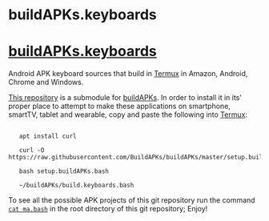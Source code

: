 # buildAPKs.keyboards
# [buildAPKs.keyboards](https://buildapks.github.io/buildAPKs.keyboards/)
Android APK keyboard sources that build in [Termux](https://github.com/termux) in Amazon, Android, Chrome and Windows. 

[This repository](https://github.com/BuildAPKs/buildAPKs.keyboards) is a submodule for [buildAPKs](https://github.com/BuildAPKs/buildAPKs).  In order to install it in its' proper place to attempt to make these applications on smartphone, smartTV, tablet and wearable, copy and paste the following into [Termux](https://github.com/termux):

```

   apt install curl 

   curl -O https://raw.githubusercontent.com/BuildAPKs/buildAPKs/master/setup.buildAPKs.bash

   bash setup.buildAPKs.bash

   ~/buildAPKs/build.keyboards.bash

```
To see all the possible APK projects of this git repository run the command [`cat ma.bash`](https://raw.githubusercontent.com/BuildAPKs/buildAPKs.keyboards/main/ma.bash) in the root directory of this git repository; Enjoy!
<!--README.md EOF-->
